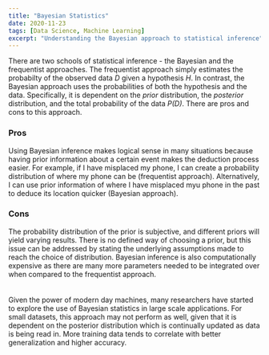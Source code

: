 ```yaml
---
title: "Bayesian Statistics"
date: 2020-11-23
tags: [Data Science, Machine Learning]
excerpt: "Understanding the Bayesian approach to statistical inference"
---
```


There are two schools of statistical inference - the Bayesian and the frequentist approaches. The frequentist approach simply estimates the probabilty of the observed data *D* given a hypothesis *H*. In contrast, the Bayesian approach uses the probabilities of both the hypothesis and the data. Specifically, it is dependent on the *prior* distribution, the *posterior* distribution, and the total probability of the data *P(D)*. There are pros and cons to this approach. 

### Pros
Using Bayesian inference makes logical sense in many situations because having prior information about a certain event makes the deduction process easier. For example, if I have misplaced my phone, I can create a probability distribution of where my phone can be (frequentist approach). Alternatively, I can use prior information of where I have misplaced myu phone in the past to deduce its location quicker (Bayesian approach). 

### Cons
The probability distribution of the prior is subjective, and different priors will yield varying results. There is no defined way of choosing a prior, but this issue can be addressed by stating the underlying assumptions made to reach the choice of distribution. Bayesian inference is also computationally expensive as there are many more parameters needed to be integrated over when compared to the frequentist approach. 
<br>
<br>
<br>
Given the power of modern day machines, many researchers have started to explore the use of Bayesian statistics in large scale applications. For small datasets, this approach may not perform as well, given that it is dependent on the posterior distribution which is continually updated as data is being read in. More training data tends to correlate with better generalization and higher accuracy. 

